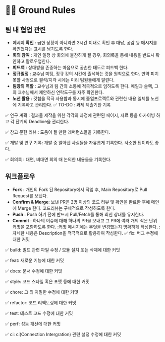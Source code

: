 # 👩‍💻 Ground Rules
## 팀 내 협업 관련
- **메시지 확인** : 급한 상황이 아니라면 2시간 이내로 확인 후 대답, 공감 등 메시지를 확인했다는 표시를 남기도록 한다.
- **회의 참여** : 개인 일정 상 화의에 불참하게 될 경우, 회의록을 통해 내용을 반드시 확인하고 팔로우업한다.
- **피드백** : 상대방을 존중하는 마음으로 공손한 태도로 피드백 한다.
- **정규일정** : 교수님 미팅, 정규 강의 시간에 출석하는 것을 원칙으로 한다. 만약 피치 못할 사정으로 결석/지각 시에는 미리 팀원들에게 알린다.
- **팀장의 역할** : 교수님과 팀 간의 소통에 적극적으로 임하도록 한다. 메일과 슬랙, 그 외 교수님께서 제안하신 연락도구를 자주 확인한다.
- **노션 활용** : 깃헙을 적극 사용함과 동시에 졸업프로젝트와 관련한 내용 일체를 노션에 기록하고 관리한다.
✅ TO-DO : 과제 제출기한 기록

✅ 연구 계획 : 결과물 제작을 위한 각각의 과정에 관련된 페이지, 자료 등을 아카이빙 하고 각 단계의 Deadline을 관리한다.

✅ 참고 문헌 리뷰 : 도움이 될 만한 레퍼런스들을 기록한다.

✅ 개발 및 연구 기록: 개발 중 알아낸 사실들을 자유롭게 기록한다. 사소한 팁이라도 좋다.

✅ 회의록 : 대면, 비대면 회의 때 논의한 내용들을 기록한다.

## 워크플로우
- **Fork** : 개인의 Fork 된 Repository에서 작업 후, Main Repository로 Pull Request를 보낸다.
- **Confirm & Merge**: 보낸 PR은 2명 이상의 코드 리뷰 및 확인을 완료한 후에 메인에 Merge 한다. 코드리뷰는 구체적으로 작성하도록 한다.
- **Push** : Push 하기 전에 반드시 Pull/Fetch를 통해 최신 상태를 유지한다.
- **Commit** : 하나의 이슈에 대해 하나의 PR을 보내고 그 PR에 여러 개의 작은 단위 커밋을 포함하도록 한다.
:커밋 메시지에는 무엇을 변경했는지 명확하게 작성한다.
:자세한 내용은 Description을 적극적으로 활용하여 작성한다.
✅ fix: 버그 수정에 대한 커밋

✅ build: 빌드 관련 파일 수정 / 모듈 설치 또는 삭제에 대한 커밋

✅ feat: 새로운 기능에 대한 커밋

✅ docs: 문서 수정에 대한 커밋

✅ style: 코드 스타일 혹은 포맷 등에 대한 커밋

✅ chore: 그 외 자잘한 수정에 대한 커밋 

✅ refactor: 코드 리팩토링에 대한 커밋

✅ test: 테스트 코드 수정에 대한 커밋

✅ perf: 성능 개선에 대한 커밋 

✅ ci: ci(Connection Intergration) 관련 설정 수정에 대한 커밋 
